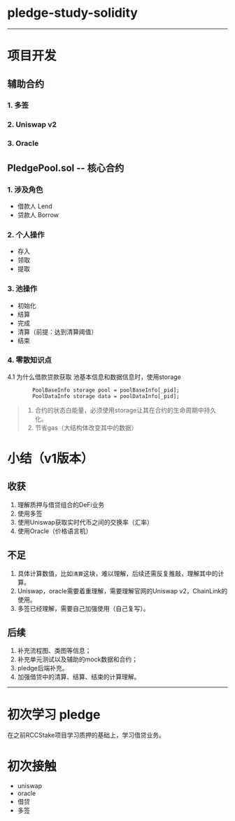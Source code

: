 # pledge-study-solidity

---

# 项目开发
## 辅助合约
### 1. 多签
### 2. Uniswap v2
### 3. Oracle

## PledgePool.sol -- 核心合约
### 1. 涉及角色
* 借款人 Lend
* 贷款人 Borrow

### 2. 个人操作
* 存入
* 领取
* 提取

### 3. 池操作
* 初始化 
* 结算
* 完成
* 清算（前提：达到清算阈值）
* 结束

### 4. 零散知识点
4.1 为什么借款贷款获取 池基本信息和数据信息时，使用storage
```solidity
        PoolBaseInfo storage pool = poolBaseInfo[_pid];
        PoolDataInfo storage data = poolDataInfo[_pid];
```
> 1. 合约的状态白能量，必须使用storage让其在合约的生命周期中持久化。
> 2. 节省gas（大结构体改变其中的数据）
 


# 小结（v1版本）
## 收获
1. 理解质押与借贷组合的DeFi业务
2. 使用多签
3. 使用Uniswap获取实时代币之间的交换率（汇率）
4. 使用Oracle（价格语言机）

## 不足
1. 具体计算数值，比如`清算`这块，难以理解，后续还需反复推敲，理解其中的计算。
2. Uniswap，oracle需要着重理解，需要理解官网的Uniswap v2，ChainLink的使用。
3. 多签已经理解，需要自己加强使用（自己复写）。

## 后续
1. 补充流程图、类图等信息；
2. 补充单元测试以及辅助的mock数据和合约；
3. pledge后端补充。
4. 加强借贷中的清算、结算、结束的计算理解。

---



# 初次学习 pledge
在之前RCCStake项目学习质押的基础上，学习借贷业务。

# 初次接触
- uniswap
- oracle
- 借贷
- 多签